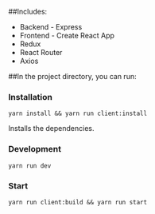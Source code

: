 ##Includes:
* Backend - Express
* Frontend - Create React App
* Redux
* React Router
* Axios

##In the project directory, you can run:

### Installation

```Shell
yarn install && yarn run client:install
```
Installs the dependencies.

### Development

```Shell
yarn run dev
```

### Start

```Shell
yarn run client:build && yarn run start
```
